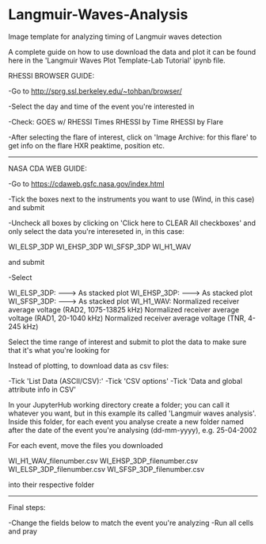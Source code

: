 # Langmuir-Waves-Analysis
Image template for analyzing timing of Langmuir waves detection

A complete guide on how to use download the data and plot it can be found here in the 'Langmuir Waves Plot Template-Lab Tutorial' ipynb file.

RHESSI BROWSER GUIDE:

-Go to  http://sprg.ssl.berkeley.edu/~tohban/browser/

-Select the day and time of the event you're interested in

-Check:
    GOES w/ RHESSI Times 
    RHESSI by Time 
    RHESSI by Flare 

-After selecting the flare of interest, click on 'Image Archive: for this flare' 
 to get info on the flare HXR peaktime, position etc.

----------------------------------------------

NASA CDA WEB GUIDE:

-Go to  https://cdaweb.gsfc.nasa.gov/index.html  

-Tick the boxes next to the instruments you want to use (Wind, in this case) and submit 

-Uncheck all boxes by clicking on 'Click here to CLEAR All checkboxes' and only select 
 the data you're intereseted in, in this case:

 WI_ELSP_3DP
 WI_EHSP_3DP
 WI_SFSP_3DP
 WI_H1_WAV

 and submit

-Select

 WI_ELSP_3DP: ---> As stacked plot
 WI_EHSP_3DP: ---> As stacked plot
 WI_SFSP_3DP: ---> As stacked plot
 WI_H1_WAV: Normalized receiver average voltage (RAD2, 1075-13825 kHz)
            Normalized receiver average voltage (RAD1, 20-1040 kHz)
            Normalized receiver average voltage (TNR, 4-245 kHz)

Select the time range of interest and submit to plot the data to make sure that it's what you're looking for

Instead of plotting, to download data as csv files:

-Tick 'List Data (ASCII/CSV):'
    -Tick 'CSV options'
         -Tick 'Data and global attribute info in CSV'


In your JupyterHub working directory create a folder; you can call it whatever you want, but in this
example its called 'Langmuir waves analysis'.
Inside this folder, for each event you analyse create a new folder named after 
the date of the event you're analysing (dd-mm-yyyy), e.g. 25-04-2002

For each event, move the files you downloaded

WI_H1_WAV_filenumber.csv
WI_EHSP_3DP_filenumber.csv
WI_ELSP_3DP_filenumber.csv
WI_SFSP_3DP_filenumber.csv

into their respective folder

----------------------------------------------

Final steps:

-Change the fields below to match the event you're analyzing
-Run all cells and pray
